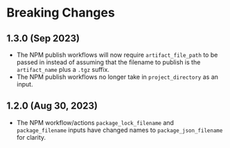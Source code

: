 # Breaking Changes

## 1.3.0 (Sep 2023)

- The NPM publish workflows will now require `artifact_file_path` to be passed in instead of assuming that the filename to publish is the `artifact_name` plus a `.tgz` suffix.
- The NPM publish workflows no longer take in `project_directory` as an input.

## 1.2.0 (Aug 30, 2023)

- The NPM workflow/actions `package_lock_filename` and `package_filename` inputs have changed names to `package_json_filename` for clarity.
